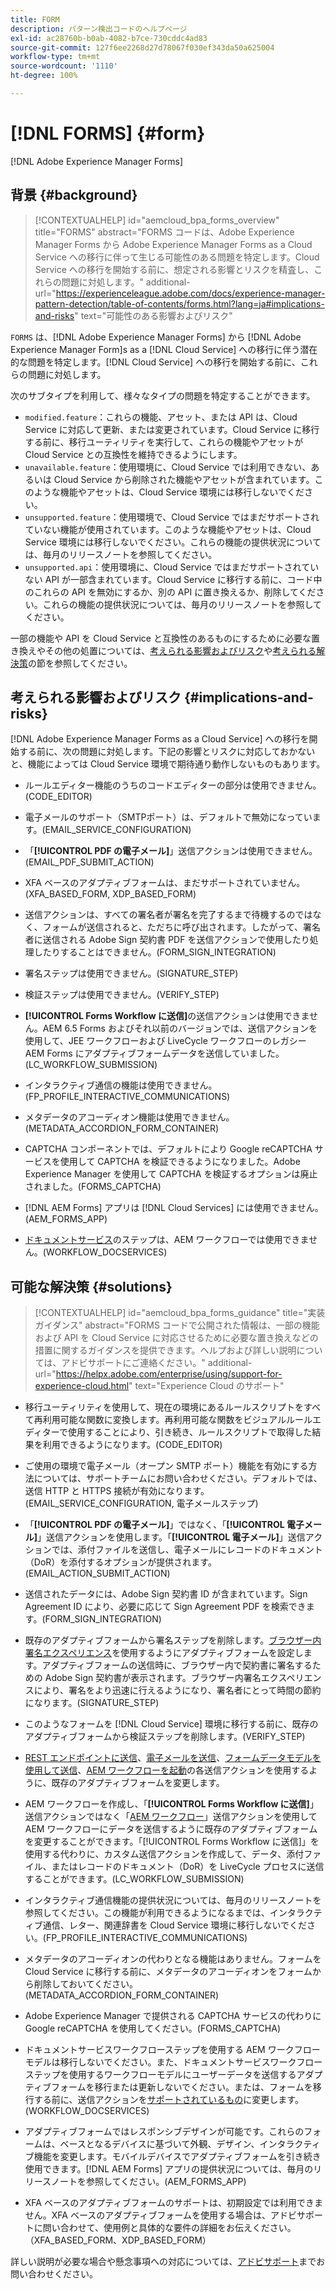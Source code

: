 ```yaml
---
title: FORM
description: パターン検出コードのヘルプページ
exl-id: ac28760b-b0ab-4082-b7ce-730cddc4ad83
source-git-commit: 127f6ee2268d27d78067f030ef343da50a625004
workflow-type: tm+mt
source-wordcount: '1110'
ht-degree: 100%

---
```


# [!DNL FORMS] {#form}

[!DNL Adobe Experience Manager Forms]

## 背景 {#background}

>[!CONTEXTUALHELP]
>id="aemcloud_bpa_forms_overview"
>title="FORMS"
>abstract="FORMS コードは、Adobe Experience Manager Forms から Adobe Experience Manager Forms as a Cloud Service への移行に伴って生じる可能性のある問題を特定します。Cloud Service への移行を開始する前に、想定される影響とリスクを精査し、これらの問題に対処します。"
>additional-url="https://experienceleague.adobe.com/docs/experience-manager-pattern-detection/table-of-contents/forms.html?lang=ja#implications-and-risks" text="可能性のある影響およびリスク"

`FORMS` は、[!DNL Adobe Experience Manager Forms] から [!DNL Adobe Experience Manager Form]s as a [!DNL Cloud Service] への移行に伴う潜在的な問題を特定します。[!DNL Cloud Service] への移行を開始する前に、これらの問題に対処します。

次のサブタイプを利用して、様々なタイプの問題を特定することができます。

* `modified.feature`：これらの機能、アセット、または API は、Cloud Service に対応して更新、または変更されています。Cloud Service に移行する前に、移行ユーティリティを実行して、これらの機能やアセットが Cloud Service との互換性を維持できるようにします。
* `unavailable.feature`：使用環境に、Cloud Service では利用できない、あるいは Cloud Service から削除された機能やアセットが含まれています。このような機能やアセットは、Cloud Service 環境には移行しないでください。
* `unsupported.feature`：使用環境で、Cloud Service ではまだサポートされていない機能が使用されています。このような機能やアセットは、Cloud Service 環境には移行しないでください。これらの機能の提供状況については、毎月のリリースノートを参照してください。
* `unsupported.api`：使用環境に、Cloud Service ではまだサポートされていない API が一部含まれています。Cloud Service に移行する前に、コード中のこれらの API を無効にするか、別の API に置き換えるか、削除してください。これらの機能の提供状況については、毎月のリリースノートを参照してください。

一部の機能や API を Cloud Service と互換性のあるものにするために必要な置き換えやその他の処置については、[考えられる影響およびリスク](#implications-and-risks)や[考えられる解決策](#solutions)の節を参照してください。

## 考えられる影響およびリスク {#implications-and-risks}

[!DNL Adobe Experience Manager Forms as a Cloud Service] への移行を開始する前に、次の問題に対処します。下記の影響とリスクに対応しておかないと、機能によっては Cloud Service 環境で期待通り動作しないものもあります。

* ルールエディター機能のうちのコードエディターの部分は使用できません。(CODE_EDITOR)

* 電子メールのサポート（SMTPポート）は、デフォルトで無効になっています。(EMAIL_SERVICE_CONFIGURATION)

* 「**[!UICONTROL PDF の電子メール]**」送信アクションは使用できません。(EMAIL_PDF_SUBMIT_ACTION)

* XFA ベースのアダプティブフォームは、まだサポートされていません。(XFA_BASED_FORM, XDP_BASED_FORM)

* 送信アクションは、すべての署名者が署名を完了するまで待機するのではなく、フォームが送信されると、ただちに呼び出されます。したがって、署名者に送信される Adobe Sign 契約書 PDF を送信アクションで使用したり処理したりすることはできません。(FORM_SIGN_INTEGRATION)

* 署名ステップは使用できません。(SIGNATURE_STEP)

* 検証ステップは使用できません。(VERIFY_STEP)

* **[!UICONTROL Forms Workflow に送信]**&#x200B;の送信アクションは使用できません。AEM 6.5 Forms およびそれ以前のバージョンでは、送信アクションを使用して、JEE ワークフローおよび LiveCycle ワークフローのレガシー AEM Forms にアダプティブフォームデータを送信していました。(LC_WORKFLOW_SUBMISSION)

* インタラクティブ通信の機能は使用できません。(FP_PROFILE_INTERACTIVE_COMMUNICATIONS)

* メタデータのアコーディオン機能は使用できません。(METADATA_ACCORDION_FORM_CONTAINER)

* CAPTCHA コンポーネントでは、デフォルトにより Google reCAPTCHA サービスを使用して CAPTCHA を検証できるようになりました。Adobe Experience Manager を使用して CAPTCHA を検証するオプションは廃止されました。(FORMS_CAPTCHA)

* [!DNL AEM Forms] アプリは [!DNL Cloud Services] には使用できません。(AEM_FORMS_APP)

* [ドキュメントサービス](https://experienceleague.adobe.com/docs/experience-manager-65/forms/install-aem-forms/osgi-installation/install-configure-document-services.html?lang=ja#deployment-topology)のステップは、AEM ワークフローでは使用できません。(WORKFLOW_DOCSERVICES)

## 可能な解決策 {#solutions}

>[!CONTEXTUALHELP]
>id="aemcloud_bpa_forms_guidance"
>title="実装ガイダンス"
>abstract="FORMS コードで公開された情報は、一部の機能および API を Cloud Service に対応させるために必要な置き換えなどの措置に関するガイダンスを提供できます。ヘルプおよび詳しい説明については、アドビサポートにご連絡ください。"
>additional-url="https://helpx.adobe.com/enterprise/using/support-for-experience-cloud.html" text="Experience Cloud のサポート"

* 移行ユーティリティを使用して、現在の環境にあるルールスクリプトをすべて再利用可能な関数に変換します。再利用可能な関数をビジュアルルールエディターで使用することにより、引き続き、ルールスクリプトで取得した結果を利用できるようになります。(CODE_EDITOR)

* ご使用の環境で電子メール（オープン SMTP ポート）機能を有効にする方法については、サポートチームにお問い合わせください。デフォルトでは、送信 HTTP と HTTPS 接続が有効になります。(EMAIL_SERVICE_CONFIGURATION, 電子メールステップ)

* 「**[!UICONTROL PDF の電子メール]**」ではなく、「**[!UICONTROL 電子メール]**」送信アクションを使用します。「**[!UICONTROL 電子メール]**」送信アクションでは、添付ファイルを送信し、電子メールにレコードのドキュメント（DoR）を添付するオプションが提供されます。(EMAIL_ACTION_SUBMIT_ACTION)

* 送信されたデータには、Adobe Sign 契約書 ID が含まれています。Sign Agreement ID により、必要に応じて Sign Agreement PDF を検索できます。(FORM_SIGN_INTEGRATION)

* 既存のアダプティブフォームから署名ステップを削除します。[ブラウザー内署名エクスペリエンス](https://medium.com/adobetech/using-adobe-sign-to-e-sign-an-adaptive-form-heres-the-best-way-to-do-it-dc3e15f9b684)を使用するようにアダプティブフォームを設定します。アダプティブフォームの送信時に、ブラウザー内で契約書に署名するための Adobe Sign 契約書が表示されます。ブラウザー内署名エクスペリエンスにより、署名をより迅速に行えるようになり、署名者にとって時間の節約になります。(SIGNATURE_STEP)

* このようなフォームを [!DNL Cloud Service] 環境に移行する前に、既存のアダプティブフォームから検証ステップを削除します。(VERIFY_STEP)

* [REST エンドポイントに送信](https://experienceleague.adobe.com/docs/experience-manager-forms-cloud-service/forms/create-an-adaptive-form/configure-submit-actions-and-metadata-submission/configuring-submit-actions.html?lang=ja#submit-to-rest-endpoint)、[電子メールを送信](https://experienceleague.adobe.com/docs/experience-manager-forms-cloud-service/forms/create-an-adaptive-form/configure-submit-actions-and-metadata-submission/configuring-submit-actions.html?lang=ja#send-email)、[フォームデータモデルを使用して送信](https://experienceleague.adobe.com/docs/experience-manager-forms-cloud-service/forms/create-an-adaptive-form/configure-submit-actions-and-metadata-submission/configuring-submit-actions.html?lang=ja#submit-using-form-data-model)、[AEM ワークフローを起動](https://experienceleague.adobe.com/docs/experience-manager-forms-cloud-service/forms/create-an-adaptive-form/configure-submit-actions-and-metadata-submission/configuring-submit-actions.html?lang=ja#invoke-an-aem-workflow)の各送信アクションを使用するように、既存のアダプティブフォームを変更します。

* AEM ワークフローを作成し、「**[!UICONTROL Forms Workflow に送信]**」送信アクションではなく「[AEM ワークフロー](https://experienceleague.adobe.com/docs/experience-manager-forms-cloud-service/forms/create-an-adaptive-form/configure-submit-actions-and-metadata-submission/configuring-submit-actions.html#invoke-an-aem-workflow)」送信アクションを使用して AEM ワークフローにデータを送信するように既存のアダプティブフォームを変更することができます。「[!UICONTROL Forms Workflow に送信]」を使用する代わりに、カスタム送信アクションを作成して、データ、添付ファイル、またはレコードのドキュメント（DoR）を LiveCycle プロセスに送信することができます。(LC_WORKFLOW_SUBMISSION)

* インタラクティブ通信機能の提供状況については、毎月のリリースノートを参照してください。この機能が利用できるようになるまでは、インタラクティブ通信、レター、関連辞書を Cloud Service 環境に移行しないでください。(FP_PROFILE_INTERACTIVE_COMMUNICATIONS)

* メタデータのアコーディオンの代わりとなる機能はありません。フォームを Cloud Service に移行する前に、メタデータのアコーディオンをフォームから削除しておいてください。(METADATA_ACCORDION_FORM_CONTAINER)

* Adobe Experience Manager で提供される CAPTCHA サービスの代わりに Google reCAPTCHA を使用してください。(FORMS_CAPTCHA)

* ドキュメントサービスワークフローステップを使用する AEM ワークフローモデルは移行しないでください。また、ドキュメントサービスワークフローステップを使用するワークフローモデルにユーザーデータを送信するアダプティブフォームを移行または更新しないでください。または、フォームを移行する前に、送信アクションを[サポートされているもの](https://experienceleague.adobe.com/docs/experience-manager-forms-cloud-service/forms/create-an-adaptive-form/configure-submit-actions-and-metadata-submission/configuring-submit-actions.html?lang=ja)に変更します。(WORKFLOW_DOCSERVICES)

* アダプティブフォームではレスポンシブデザインが可能です。これらのフォームは、ベースとなるデバイスに基づいて外観、デザイン、インタラクティブ機能を変更します。モバイルデバイスでアダプティブフォームを引き続き使用できます。[!DNL AEM Forms] アプリの提供状況については、毎月のリリースノートを参照してください。(AEM_FORMS_APP)

* XFA ベースのアダプティブフォームのサポートは、初期設定では利用できません。XFA ベースのアダプティブフォームを使用する場合は、アドビサポートに問い合わせて、使用例と具体的な要件の詳細をお伝えください。（XFA_BASED_FORM、XDP_BASED_FORM）

詳しい説明が必要な場合や懸念事項への対応については、[アドビサポート](https://helpx.adobe.com/jp/enterprise/using/support-for-experience-cloud.html)までお問い合わせください。
